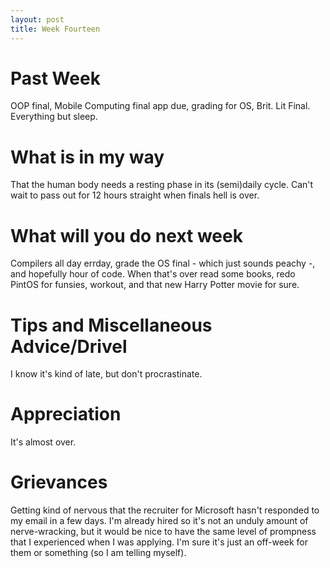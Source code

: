 ```yaml
---
layout: post
title: Week Fourteen
---
```


# Past Week
OOP final, Mobile Computing final app due, grading for OS, Brit. Lit Final. Everything but sleep.

# What is in my way
That the human body needs a resting phase in its (semi)daily cycle. Can't wait to pass out for 12 hours straight when finals hell is over.

# What will you do next week
Compilers all day errday, grade the OS final - which just sounds peachy -, and hopefully hour of code. When that's over read some books, redo PintOS for funsies, workout, and that new Harry Potter movie for sure.

# Tips and Miscellaneous Advice/Drivel
I know it's kind of late, but don't procrastinate.

# Appreciation
It's almost over.

# Grievances
Getting kind of nervous that the recruiter for Microsoft hasn't responded to my email in a few days. I'm already hired so it's not an unduly amount of nerve-wracking, but it would be nice to have the same level of prompness that I experienced when I was applying. I'm sure it's just an off-week for them or something (so I am telling myself).